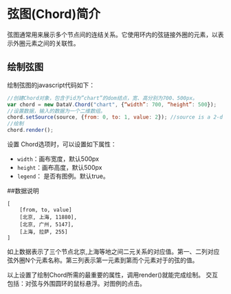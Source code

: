 弦图(Chord)简介
========================
弦图通常用来展示多个节点间的连结关系。它使用环内的弦链接外圈的元素，以表示外圈元素之间的关联性。
## 绘制弦图
绘制弦图的javascript代码如下：

```javascript
//创建Chord对象，包含于id为”chart”的dom结点，宽、高分别为700、500px。
var chord = new DataV.Chord("chart", {“width”: 700, “height”: 500});        
//设置数据，输入的数据为一个二维数组。
chord.setSource(source, {from: 0, to: 1, value: 2}); //source is a 2-d array
//绘制
chord.render();
```

设置 Chord选项时，可以设置如下属性：

- `width`：画布宽度，默认500px
- `height`：画布高度，默认500px
- `legend`： 是否有图例。默认true。

##数据说明

```
[
    [from, to, value]
    [北京, 上海, 11880],
    [北京, 广州, 5147],
    [上海, 拉萨, 255]
]
```

如上数据表示了三个节点北京,上海等地之间二元关系的对应值。第一、二列对应弦外圈N个元素名称。第三列表示第一元素到第而个元素对于的弦的值。

以上设置了绘制Chord所需的最重要的属性，调用render()就能完成绘制。
交互包括：对弦与外围圆环的鼠标悬浮。对图例的点击。


